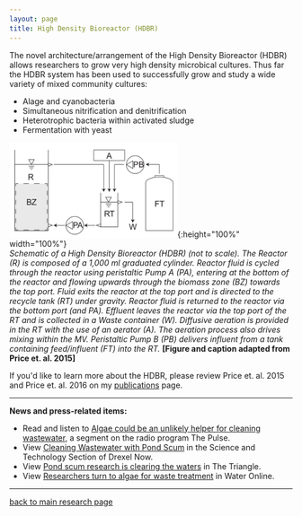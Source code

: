 ```yaml
---
layout: page
title: High Density Bioreactor (HDBR)
---
```

The novel architecture/arrangement of the High Density Bioreactor (HDBR) allows researchers to grow very high density microbical cultures. Thus far the HDBR system has been used to successfully grow and study a wide variety of mixed community cultures:  
* Alage and cyanobacteria  
* Simultaneous nitrification and denitrification  
* Heterotrophic bacteria within activated sludge  
* Fermentation with yeast  

![HDBR](/assets/HDBR/HDBR_Schematic.png){:height="100%" width="100%"}   
*Schematic of a High Density Bioreactor (HDBR) (not to scale). The Reactor (R) is composed of a 1,000 ml graduated cylinder. Reactor fluid is cycled through the reactor using peristaltic Pump A (PA), entering at the bottom of the reactor and flowing upwards through the biomass zone (BZ) towards the top port. Fluid exits the reactor at the top port and is directed to the recycle tank (RT) under gravity. Reactor fluid is returned to the reactor via the bottom port (and PA). Effluent leaves the reactor via the top port of the RT and is collected in a Waste container (W). Diffusive aeration is provided in the RT with the use of an aerator (A). The aeration process also drives mixing within the MV. Peristaltic Pump B (PB) delivers influent from a tank containing feed/influent (FT) into the RT.* **[Figure and caption adapted from Price et. al. 2015]**  

If you'd like to learn more about the HDBR, please review Price et. al. 2015 and Price et. al. 2016 on my [publications](../2-publications.md) page.  
___   

**News and press-related items:**  

* Read and listen to [Algae could be an unlikely helper for cleaning wastewater](http://www.newsworks.org/index.php/thepulse/item/91073-drexel-wastewater-pump), a segment on the radio program The Pulse.  
* View [Cleaning Wastewater with Pond Scum](http://drexel.edu/now/archive/2016/January/algae-bioreactor/) in the Science and Technology Section of Drexel Now.  
* View [Pond scum research is clearing the waters](http://thetriangle.org/news/pond-scum-research-is-clearing-the-waters/) in The Triangle.  
* View [Researchers turn to algae for waste treatment](http://www.wateronline.com/doc/researchers-turn-algae-wastewater-treatment-0001) in Water Online.  

___  
[back to main research page](../1-research.md)  